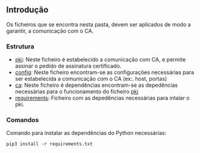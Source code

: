 ## Introdução
Os ficheiros que se encontra nesta pasta, devem ser aplicados de modo a garantir, a comunicação com o CA.

### Estrutura

* [pki](./PKI/pki.py): Neste ficheiro é estabelecido a comunicação com CA, e permite assinar o pedido de assinatura certificado.
* [config](./PKI/config.py): Neste ficheiro encontram-se as configurações necessárias para ser estabelecida a comunicação com o CA (ex:. host, portas)
* [ca](./PKI/ca.py): Neste ficheiro é dependências encontram-se as depedências necessárias para o funcionamento do ficheiro [pki](./PKI/pki.py)
* [requirements](./PKI/ca.py): Ficheiro com as depedências necessárias para intalar o pki.

### Comandos

Comando para instalar as dependências do Python necessárias:

```
pip3 install -r requirements.txt
```

